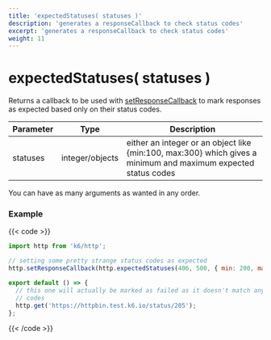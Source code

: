 ```yaml
---
title: 'expectedStatuses( statuses )'
description: 'generates a responseCallback to check status codes'
excerpt: 'generates a responseCallback to check status codes'
weight: 11
---
```


# expectedStatuses( statuses )

Returns a callback to be used with [setResponseCallback](https://grafana.com/docs/k6/<K6_VERSION>/javascript-api/k6-http/set-response-callback) to mark responses as expected based only on their status codes.

| Parameter | Type            | Description                                                                                                    |
| --------- | --------------- | -------------------------------------------------------------------------------------------------------------- |
| statuses  | integer/objects | either an integer or an object like {min:100, max:300} which gives a minimum and maximum expected status codes |

You can have as many arguments as wanted in any order.

### Example

{{< code >}}

```javascript
import http from 'k6/http';

// setting some pretty strange status codes as expected
http.setResponseCallback(http.expectedStatuses(406, 500, { min: 200, max: 204 }, 302, { min: 305, max: 405 }));

export default () => {
  // this one will actually be marked as failed as it doesn't match any of the above listed status
  // codes
  http.get('https://httpbin.test.k6.io/status/205');
};
```

{{< /code >}}
